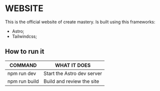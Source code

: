 # WEBSITE

This is the official website of create mastery.
Is built using this frameworks:

- Astro;
- Tailwindcss;

## How to run it

| COMMAND       | WHAT IT DOES               |
| ------------- | -------------------------- |
| npm run dev   | Start the Astro dev server |
| npm run build | Build and review the site  |
